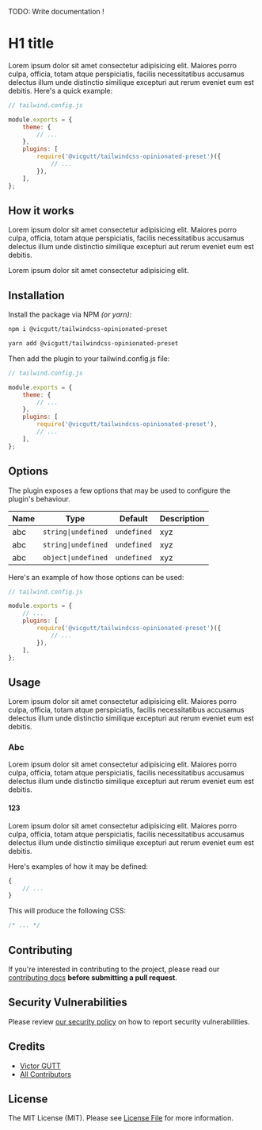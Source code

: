 TODO: Write documentation !

# H1 title

Lorem ipsum dolor sit amet consectetur adipisicing elit. Maiores porro culpa, officia, totam atque perspiciatis, facilis necessitatibus accusamus delectus illum unde distinctio similique excepturi aut rerum eveniet eum est debitis.
Here's a quick example:

```js
// tailwind.config.js

module.exports = {
    theme: {
        // ...
    },
    plugins: [
        require('@vicgutt/tailwindcss-opinionated-preset')({
            // ...
        }),
    ],
};
```

## How it works

Lorem ipsum dolor sit amet consectetur adipisicing elit. Maiores porro culpa, officia, totam atque perspiciatis, facilis necessitatibus accusamus delectus illum unde distinctio similique excepturi aut rerum eveniet eum est debitis.

Lorem ipsum dolor sit amet consectetur adipisicing elit.

## Installation

Install the package via NPM _(or yarn)_:

```bash
npm i @vicgutt/tailwindcss-opinionated-preset
```

```bash
yarn add @vicgutt/tailwindcss-opinionated-preset
```

Then add the plugin to your tailwind.config.js file:

```js
// tailwind.config.js

module.exports = {
    theme: {
        // ...
    },
    plugins: [
        require('@vicgutt/tailwindcss-opinionated-preset'),
        // ...
    ],
};
```

## Options

The plugin exposes a few options that may be used to configure the plugin's behaviour.

| Name | Type                | Default     | Description |
| ---- | ------------------- | ----------- | ----------- |
| abc  | `string\|undefined` | `undefined` | xyz         |
| abc  | `string\|undefined` | `undefined` | xyz         |
| abc  | `object\|undefined` | `undefined` | xyz         |

Here's an example of how those options can be used:

```js
// tailwind.config.js

module.exports = {
    // ...
    plugins: [
        require('@vicgutt/tailwindcss-opinionated-preset')({
            // ...
        }),
    ],
};
```

## Usage

Lorem ipsum dolor sit amet consectetur adipisicing elit. Maiores porro culpa, officia, totam atque perspiciatis, facilis necessitatibus accusamus delectus illum unde distinctio similique excepturi aut rerum eveniet eum est debitis.

### Abc

Lorem ipsum dolor sit amet consectetur adipisicing elit. Maiores porro culpa, officia, totam atque perspiciatis, facilis necessitatibus accusamus delectus illum unde distinctio similique excepturi aut rerum eveniet eum est debitis.

#### 123

Lorem ipsum dolor sit amet consectetur adipisicing elit. Maiores porro culpa, officia, totam atque perspiciatis, facilis necessitatibus accusamus delectus illum unde distinctio similique excepturi aut rerum eveniet eum est debitis.

Here's examples of how it may be defined:

```js
{
    // ...
}
```

This will produce the following CSS:

```css
/* ... */
```

<!-- ## Changelog

Please see [CHANGELOG](CHANGELOG.md) for more information on what has changed recently. -->

## Contributing

If you're interested in contributing to the project, please read our [contributing docs](https://github.com/vicgutt/tailwindcss-opinionated-preset/blob/main/.github/CONTRIBUTING.md) **before submitting a pull request**.

## Security Vulnerabilities

Please review [our security policy](../../security/policy) on how to report security vulnerabilities.

## Credits

-   [Victor GUTT](https://github.com/vicgutt)
-   [All Contributors](../../contributors)

## License

The MIT License (MIT). Please see [License File](LICENSE) for more information.
